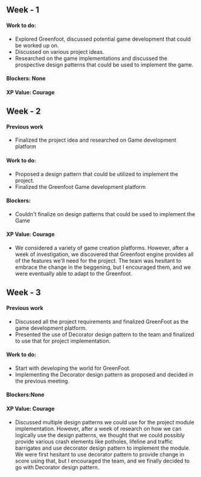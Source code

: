 ## Week - 1

#### Work to do:
- Explored Greenfoot, discussed potential game development that could be worked up on.
- Discussed on various project ideas. 
- Researched on the game implementations and discussed the prospective design patterns that could be used to implement the game. 

#### Blockers: None

#### XP Value: Courage

## Week - 2

#### Previous work
- Finalized the project idea and researched on Game development platform

#### Work to do:
- Proposed a design pattern that could be utilized to implement the project.
- Finalized the Greenfoot Game development platform

#### Blockers:
- Couldn't finalize on design patterns that could be used to implement the Game

#### XP Value: Courage
- We considered a variety of game creation platforms. However, after a week of investigation, we discovered that Greenfoot engine provides all of the features we'll need for the project. The team was hesitant to embrace the change in the beggening, but I encouraged them, and we were eventually able to adapt to the Greenfoot.

## Week - 3

#### Previous work
- Discussed all the project requirements and finalized GreenFoot as the game development platform.
- Presented the use of Decorator design pattern to the team and finalized to use that for project implementation. 

#### Work to do:
- Start with developing the world for GreenFoot.
- Implementing the Decorator design pattern as proposed and decided in the previous meeting.

#### Blockers:None

#### XP Value: Courage
- Discussed multiple design patterns we could use for the project module implementation. However, after a week of research on how we can logically use the design patterns, we thought that we could possibly provide various crash elements like potholes, lifeline and traffic barrigates and use decorator design pattern to implement the module. We were first hesitant to use decorator pattern to provide change in score using that, but I encouraged the team, and we finally decided to go with Decorator design pattern.
